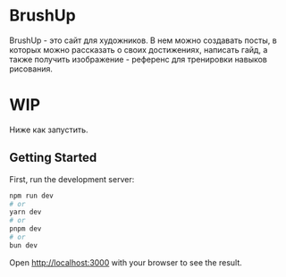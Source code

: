 # BrushUp 
BrushUp - это сайт для художников. В нем можно создавать посты, в которых можно рассказать о своих достижениях, написать гайд, а также получить изображение - референс для тренировки навыков рисования.
# WIP







Ниже как запустить.

## Getting Started

First, run the development server:

```bash
npm run dev
# or
yarn dev
# or
pnpm dev
# or
bun dev
```

Open [http://localhost:3000](http://localhost:3000) with your browser to see the result.
